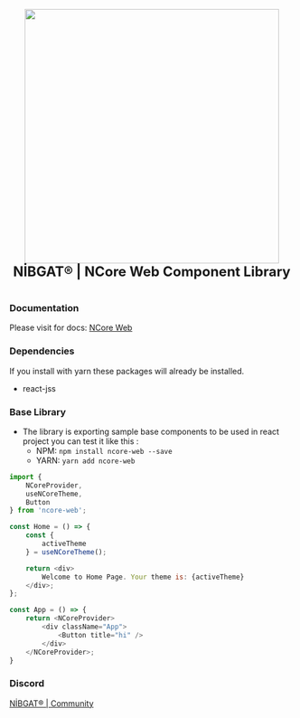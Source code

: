 <p align="center">
    <img
        width="450"
        height="450"
        src="https://ncore.nibgat.space/assets/images/darklogo.png"
    />
    <br/>
    <span style="font-size: 24px; font-weight: bold; text-align: center; width: 100%;">NİBGAT® | NCore Web Component Library</span>
    <br/>
    <br/>
</p>

### Documentation

Please visit for docs: [NCore Web](https://ncore.nibgat.space/web)

### Dependencies

If you install with yarn these packages will already be installed.

- react-jss

### Base Library

-   The library is exporting sample base components to be used in react project you can test it like this :
    -   NPM: `npm install ncore-web --save`
    -   YARN: `yarn add ncore-web`

```js
import {
    NCoreProvider,
    useNCoreTheme,
    Button
} from 'ncore-web';

const Home = () => {
    const {
        activeTheme
    } = useNCoreTheme();

    return <div>
        Welcome to Home Page. Your theme is: {activeTheme}
    </div>;
};

const App = () => {
    return <NCoreProvider>
        <div className="App">
            <Button title="hi" />
        </div>
    </NCoreProvider>;
}
```

### Discord

<a href="https://discord.gg/fMgVPZknuM">NİBGAT® | Community</a>
